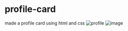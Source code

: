 # profile-card
made a profile card using html and css
![profile](https://user-images.githubusercontent.com/115239975/222329475-f5772acf-199f-4630-8630-06bd42a96adf.gif)
![image](https://user-images.githubusercontent.com/115239975/216080551-4da01cd3-bbc0-4438-b674-f44a1f2152b3.png)
